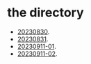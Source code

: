 # the directory

- [20230830](https://tuudug.github.io/entry/20230830).
- [20230831](https://tuudug.github.io/entry/20230831).
- [20230911-01](https://tuudug.github.io/entry/20230911-01).
- [20230911-02](https://tuudug.github.io/entry/20230911-02).